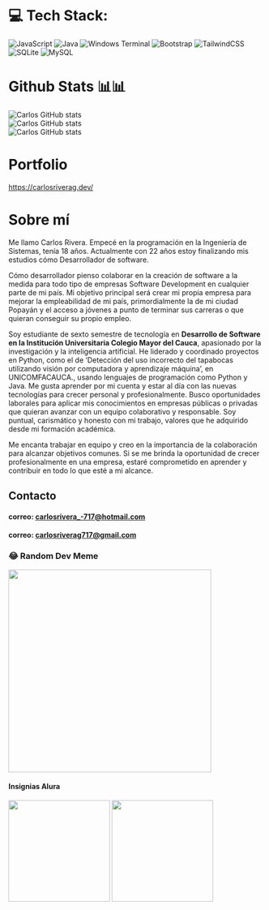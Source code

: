 # 💻 Tech Stack:
![JavaScript](https://img.shields.io/badge/javascript-%23323330.svg?style=for-the-badge&logo=javascript&logoColor=%23F7DF1E) ![Java](https://img.shields.io/badge/java-%23ED8B00.svg?style=for-the-badge&logo=openjdk&logoColor=white) ![Windows Terminal](https://img.shields.io/badge/Windows%20Terminal-%234D4D4D.svg?style=for-the-badge&logo=windows-terminal&logoColor=white) ![Bootstrap](https://img.shields.io/badge/bootstrap-%238511FA.svg?style=for-the-badge&logo=bootstrap&logoColor=white) ![TailwindCSS](https://img.shields.io/badge/tailwindcss-%2338B2AC.svg?style=for-the-badge&logo=tailwind-css&logoColor=white) ![SQLite](https://img.shields.io/badge/sqlite-%2307405e.svg?style=for-the-badge&logo=sqlite&logoColor=white) ![MySQL](https://img.shields.io/badge/mysql-%2300000f.svg?style=for-the-badge&logo=mysql&logoColor=white)
# Github Stats 📊📊
![Carlos GitHub stats](https://github-readme-stats.vercel.app/api?username=CarlosRivera4726&show_icons=true&theme=merko)<br>
![Carlos GitHub stats](https://github-readme-streak-stats.herokuapp.com/?user=CarlosRivera4726&theme=merko&hide_border=false)<br/>
![Carlos GitHub stats](https://github-readme-stats.vercel.app/api/top-langs/?username=CarlosRivera4726&theme=merko&hide_border=false&include_all_commits=false&count_private=false&layout=compact)<br/>
# Portfolio
https://carlosriverag.dev/

# Sobre mí
Me llamo Carlos Rivera. Empecé en la programación en la Ingeniería de Sistemas, tenía 18 años. Actualmente con 22 años estoy finalizando mis estudios cómo Desarrollador de software.

Cómo desarrollador pienso colaborar en la creación de software a la medida para todo tipo de empresas Software Development en cualquier parte de mi país. Mi objetivo principal será crear mi propia empresa para mejorar la empleabilidad de mi país, primordialmente la de mi ciudad Popayán y el acceso a jóvenes a punto de terminar sus carreras o que quieran conseguir su propio empleo.

Soy estudiante de sexto semestre de tecnología en **Desarrollo de Software en la Institución Universitaria Colegio Mayor del Cauca**, apasionado por la investigación y la inteligencia artificial. He liderado y coordinado proyectos en Python, como el de ‘Detección del uso incorrecto del tapabocas utilizando visión por computadora y aprendizaje máquina’, en UNICOMFACAUCA., usando lenguajes de programación como Python y Java. Me gusta aprender por mi cuenta y estar al día con las nuevas tecnologías para crecer personal y profesionalmente. Busco oportunidades laborales para aplicar mis conocimientos en empresas públicas o privadas que quieran avanzar con un equipo colaborativo y responsable. Soy puntual, carismático y honesto con mi trabajo, valores que he adquirido desde mi formación académica.

Me encanta trabajar en equipo y creo en la importancia de la colaboración para alcanzar objetivos comunes. Si se me brinda la oportunidad de crecer profesionalmente en una empresa, estaré comprometido en aprender y contribuir en todo lo que esté a mi alcance.

## Contacto
#### correo: carlosrivera_-717@hotmail.com
#### correo: carlosriverag717@gmail.com

### 😂 Random Dev Meme
<img src='https://randommeme-five.vercel.app/' width="400px" style="height: 400px;"/>


#### Insignias Alura
<div style="">
  <img src="https://user-images.githubusercontent.com/49885608/220218016-d98589a4-b282-40a7-b7e9-a22b354a5cd5.png" style="width:200px; height: 200px" />
  <img src="https://user-images.githubusercontent.com/49885608/230796738-f7327c02-2959-492d-a31d-314ff0bfe651.png" style="width:200px; height: 200px" />
</div>
